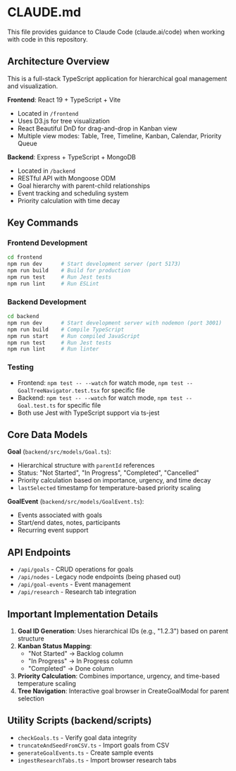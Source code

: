 # CLAUDE.md

This file provides guidance to Claude Code (claude.ai/code) when working with code in this repository.

## Architecture Overview

This is a full-stack TypeScript application for hierarchical goal management and visualization.

**Frontend**: React 19 + TypeScript + Vite
- Located in `/frontend`
- Uses D3.js for tree visualization
- React Beautiful DnD for drag-and-drop in Kanban view
- Multiple view modes: Table, Tree, Timeline, Kanban, Calendar, Priority Queue

**Backend**: Express + TypeScript + MongoDB
- Located in `/backend`
- RESTful API with Mongoose ODM
- Goal hierarchy with parent-child relationships
- Event tracking and scheduling system
- Priority calculation with time decay

## Key Commands

### Frontend Development
```bash
cd frontend
npm run dev      # Start development server (port 5173)
npm run build    # Build for production
npm run test     # Run Jest tests
npm run lint     # Run ESLint
```

### Backend Development
```bash
cd backend
npm run dev      # Start development server with nodemon (port 3001)
npm run build    # Compile TypeScript
npm run start    # Run compiled JavaScript
npm run test     # Run Jest tests
npm run lint     # Run linter
```

### Testing
- Frontend: `npm test -- --watch` for watch mode, `npm test -- GoalTreeNavigator.test.tsx` for specific file
- Backend: `npm test -- --watch` for watch mode, `npm test -- Goal.test.ts` for specific file
- Both use Jest with TypeScript support via ts-jest

## Core Data Models

**Goal** (`backend/src/models/Goal.ts`):
- Hierarchical structure with `parentId` references
- Status: "Not Started", "In Progress", "Completed", "Cancelled"
- Priority calculation based on importance, urgency, and time decay
- `lastSelected` timestamp for temperature-based priority scaling

**GoalEvent** (`backend/src/models/GoalEvent.ts`):
- Events associated with goals
- Start/end dates, notes, participants
- Recurring event support

## API Endpoints

- `/api/goals` - CRUD operations for goals
- `/api/nodes` - Legacy node endpoints (being phased out)
- `/api/goal-events` - Event management
- `/api/research` - Research tab integration

## Important Implementation Details

1. **Goal ID Generation**: Uses hierarchical IDs (e.g., "1.2.3") based on parent structure
2. **Kanban Status Mapping**: 
   - "Not Started" → Backlog column
   - "In Progress" → In Progress column
   - "Completed" → Done column
3. **Priority Calculation**: Combines importance, urgency, and time-based temperature scaling
4. **Tree Navigation**: Interactive goal browser in CreateGoalModal for parent selection

## Utility Scripts (backend/scripts)

- `checkGoals.ts` - Verify goal data integrity
- `truncateAndSeedFromCSV.ts` - Import goals from CSV
- `generateGoalEvents.ts` - Create sample events
- `ingestResearchTabs.ts` - Import browser research tabs